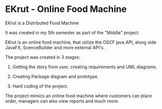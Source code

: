 # EKrut - Online Food Machine

EKrut is a Distributed Food Machine

It was created in my 5th semester as part of the "Middle" project.

EKrut is an online food machine, that utilize the OSCF java API, along side JavaFX, ScenceBuilder and more external API's.

The project was created in 3 stages:

1) Getting the story from user, creating requirements and UML diagrams.

2) Creating Package diagram and prototype.

3) Hard coding of the project.

The project mimics an online food machine where customers can place order, managers can also view reports and much more.


